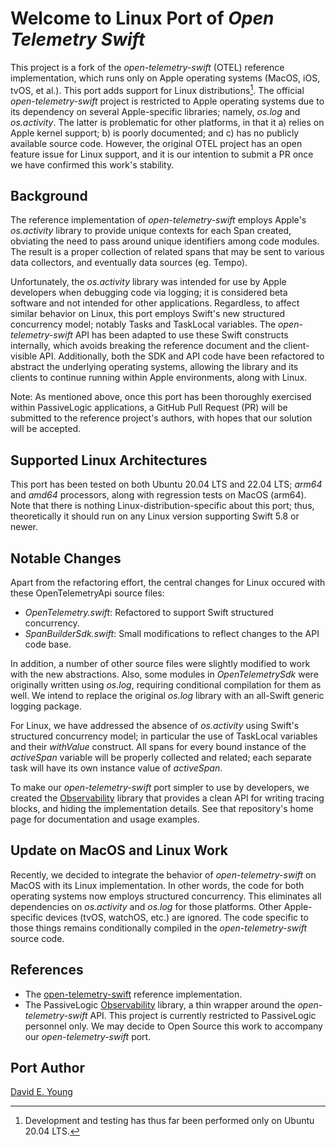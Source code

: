 
# Welcome to Linux Port of _Open Telemetry Swift_ #

This project is a fork of the _open-telemetry-swift_ (OTEL) reference implementation, which runs only on Apple operating
systems (MacOS, iOS, tvOS, et al.). This port adds support for Linux distributions[^1]. The official _open-telemetry-swift_
project is restricted to Apple operating systems due to its dependency on several Apple-specific libraries; namely,
_os.log_ and _os.activity_. The latter is problematic for other platforms, in that it a) relies on Apple kernel support;
b) is poorly documented; and c) has no publicly available source code. However, the original OTEL project has an open
feature issue for Linux support, and it is our intention to submit a PR once we have confirmed this work's stability.

## Background ##

The reference implementation of _open-telemetry-swift_ employs Apple's _os.activity_ library to provide unique contexts
for each Span created, obviating the need to pass around unique identifiers among code modules. The result is a proper
collection of related spans that may be sent to various data collectors, and eventually data sources (eg. Tempo).

Unfortunately, the _os.activity_ library was intended for use by Apple developers when debugging code via logging; it is
considered beta software and not intended for other applications. Regardless, to affect similar behavior on Linux, this
port employs Swift's new structured concurrency model; notably Tasks and TaskLocal variables. The _open-telemetry-swift_
API has been adapted to use these Swift constructs internally, which avoids breaking the reference document and
the client-visible API. Additionally, both the SDK and API code have been refactored to abstract the underlying
operating systems, allowing the library and its clients to continue running within Apple environments, along with Linux.

Note: As mentioned above, once this port has been thoroughly exercised within PassiveLogic applications, a GitHub Pull
Request (PR) will be submitted to the reference project's authors, with hopes that our solution will be accepted.

## Supported Linux Architectures ##

This port has been tested on both Ubuntu 20.04 LTS and 22.04 LTS; _arm64_ and _amd64_ processors, along with regression
tests on MacOS (arm64). Note that there is nothing Linux-distribution-specific about this port; thus, theoretically it
should run on any Linux version supporting Swift 5.8 or newer.

## Notable Changes ##

Apart from the refactoring effort, the central changes for Linux occured with these OpenTelemetryApi source files:
- _OpenTelemetry.swift_: Refactored to support Swift structured concurrency.
- _SpanBuilderSdk.swift_: Small modifications to reflect changes to the API code base.

In addition, a number of other source files were slightly modified to work with the new abstractions. Also, some modules
in _OpenTelemetrySdk_ were originally written using _os.log_, requiring conditional compilation for them as well. We
intend to replace the original _os.log_ library with an all-Swift generic logging package.

For Linux, we have addressed the absence of _os.activity_ using Swift's structured concurrency model; in particular
the use of TaskLocal variables and their _withValue_ construct. All spans for every bound instance of the _activeSpan_
variable will be properly collected and related; each separate task will have its own instance value of _activeSpan_.

To make our _open-telemetry-swift_ port simpler to use by developers, we created the
[Observability](https://gitlab.com/PassiveLogic/cloud/observability) library that provides a clean API for writing
tracing blocks, and hiding the implementation details. See that repository's home page for documentation and usage
examples.

## Update on MacOS and Linux Work

Recently, we decided to integrate the behavior of _open-telemetry-swift_ on MacOS with its Linux implementation. In
other words, the code for both operating systems now employs structured concurrency. This eliminates all dependencies on
_os.activity_ and _os.log_ for those platforms. Other Apple-specific devices (tvOS, watchOS, etc.) are ignored. The code
specific to those things remains conditionally compiled in the _open-telemetry-swift_ source code.

## References ##

- The [open-telemetry-swift](https://github.com/open-telemetry/opentelemetry-swift) reference implementation.
- The PassiveLogic [Observability](https://gitlab.com/PassiveLogic/cloud/observability) library, a thin wrapper around
  the _open-telemetry-swift_ API. This project is currently restricted to PassiveLogic personnel only. We may decide to
  Open Source this work to accompany our _open-telemetry-swift_ port.

## Port Author ##

[David E. Young](bosshog@passivelogic.com)

[^1]: Development and testing has thus far been performed only on Ubuntu 20.04 LTS.
